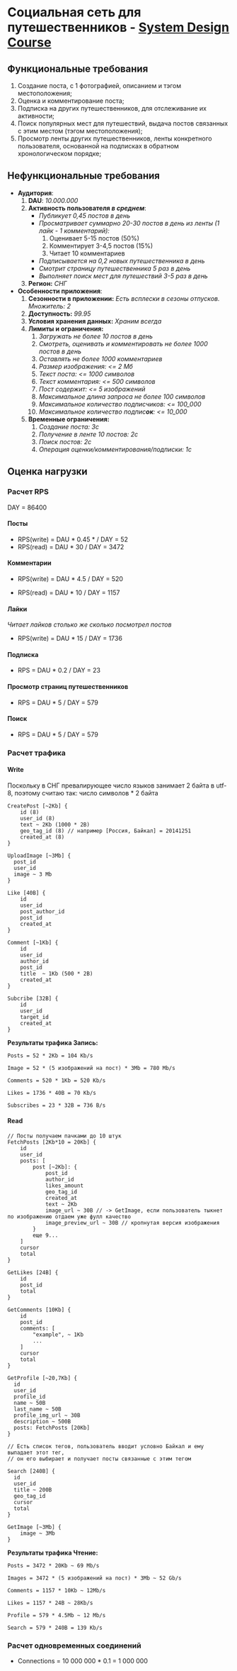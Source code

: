 # Cоциальная сеть для путешественников - [System Design Course](https://balun.courses/courses/system_design)

## Функциональные требования
  1. Создание поста, с 1 фотографией, описанием и тэгом местоположения;
  2. Оценка и комментирование поста; 
  3. Подписка на других путешественников, для отслеживание их активности;
  4. Поиск популярных мест для путешествий, выдача постов связанных с этим местом (тэгом местоположения);
  5. Просмотр ленты других путешественников, ленты конкретного пользователя, основанной на подписках в обратном хронологическом порядке;

## Нефункциональные требования
  - **Аудитория**:
    1. **DAU**: *10.000.000*
    2. **Активность пользователя *в среднем***:
        - *Публикует 0,45 постов в день*
        - *Просматривает суммарно 20-30 постов в день из ленты (1 лайк - 1 комментарий):*
          1. Оценивает 5-15 постов (50%)
          2. Комментирует 3-4,5 постов (15%)
          3. Читает 10 комментариев
        - *Подписывается на 0,2 новых путешественника в день*
        - *Смотрит страницу путешественника 5 раз в день*
        - *Выполняет поиск мест для путешествий 3-5 раз в день*
    3. **Регион:** *СНГ*
  - **Особенности приложения**:
    1. **Сезонности в приложении:** *Есть всплески в сезоны отпусков. Множитель: 2*
    2. **Доступность:** *99.95*
    3. **Условия хранения данных:** *Храним всегда*
    4. **Лимиты и ограничения:**
       1. *Загружать не более 10 постов в день*
       2. *Смотреть, оценивать и комментировать не более 1000 постов в день*
       3. *Оставлять не более 1000 комментариев*
       4. *Размер изображения: <= 2 Мб*
       5. *Текст поста: <= 1000 символов*
       6. *Текст комментария: <= 500 символов*
       7. *Пост содержит: <= 5 изображений*
       8. *Максимальное длина запроса не более 100 символов*
       9. *Максимальное количество подписчиков: <= 100_000*
       10. *Максимальное количество подпис**ок**: <= 10_000*
    5. **Временные ограничения:**
       1. *Создание поста: 3с*
       2. *Получение в ленте 10 постов: 2с*
       4. *Поиск постов: 2с*
       3. *Операция оценки/комментирования/подписки: 1с*

## Оценка нагрузки

### Расчет RPS

DAY = 86400

#### Посты
- RPS(write) = DAU * 0.45 * / DAY = 52
- RPS(read) = DAU * 30 / DAY = 3472

#### Комментарии
- RPS(write) = DAU * 4.5 / DAY = 520

- RPS(read) = DAU * 10 / DAY = 1157

#### Лайки
*Читает лайков столько же сколько посмотрел постов*

- RPS(write) = DAU * 15 / DAY = 1736 

#### Подписка
- RPS = DAU * 0.2 / DAY = 23

#### Просмотр страниц путешественников
- RPS = DAU * 5 / DAY = 579

#### Поиск
- RPS = DAU * 5 / DAY = 579

### Расчет трафика
#### Write

Поскольку в СНГ превалирующее число языков занимает 2 байта в utf-8, поэтому считаю так: число символов * 2 байта

```
CreatePost [~2Kb] {
    id (8)
    user_id (8) 
    text ~ 2Kb (1000 * 2B)
    geo_tag_id (8) // например [Россия, Байкал] = 20141251
    created_at (8)
}

UploadImage [~3Mb] {
  post_id
  user_id
  image ~ 3 Mb
}

Like [40B] {
    id
    user_id
    post_author_id
    post_id
    created_at
}

Comment [~1Kb] {
    id
    user_id
    author_id
    post_id 
    title  ~ 1Kb (500 * 2B)
    created_at
}

Subcribe [32B] {
    id
    user_id
    target_id
    created_at
}
```
**Результаты трафика Запись:**

`Posts = 52 * 2Kb = 104 Kb/s`

`Image = 52 * (5 изображений на пост) * 3Mb = 780 Mb/s`

`Comments = 520 * 1Kb = 520 Kb/s`

`Likes = 1736 * 40B = 70 Kb/s`

`Subscribes = 23 * 32B = 736 B/s`

#### Read

```
// Посты получаем пачками до 10 штук
FetchPosts [2Kb*10 = 20Kb] {
    id
    user_id
    posts: [
        post [~2Kb]: {
            post_id
            author_id
            likes_amount
            geo_tag_id
            created_at
            text ~ 2Kb
            image_url ~ 30B // -> GetImage, если пользователь тыкнет по изображению отдаем уже фулл качество
            image_preview_url ~ 30B // кропнутая версия изображения
        }
        еще 9...
    ]
    cursor
    total
}

GetLikes [24B] {
    id
    post_id
    total
}

GetComments [10Kb] {
    id
    post_id
    comments: [
        "example", ~ 1Kb
        ...
    ]
    cursor
    total
}

GetProfile [~20,7Kb] {
  id
  user_id
  profile_id
  name ~ 50B
  last_name ~ 50B
  profile_img_url ~ 30B
  description ~ 500B
  posts: FetchPosts [20Kb]
}

// Есть список тегов, пользователь вводит условно Байкал и ему выпадает этот тег,
// он его выбирает и получает посты связанные с этим тегом

Search [240B] {
  id
  user_id
  title ~ 200B
  geo_tag_id
  cursor
  total
}

GetImage [~3Mb] {
    image ~ 3Mb
}
```
**Результаты трафика Чтение:**

`Posts = 3472 * 20Kb ~ 69 Mb/s`

`Images = 3472 * (5 изображений на пост) * 3Mb ~ 52 Gb/s`

`Comments = 1157 * 10Kb ~ 12Mb/s`

`Likes = 1157 * 24B ~ 28Kb/s`

`Profile = 579 * 4.5Mb ~ 12 Mb/s`

`Search = 579 * 240B = 139 Kb/s`

### Расчет одновременных соединений

- Connections = 10 000 000 \* 0.1 = 1 000 000